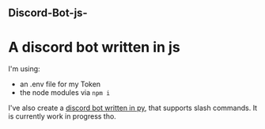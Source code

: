 ## Discord-Bot-js-
# A discord bot written in js

I'm using:
- an .env file for my Token
- the node modules via ```npm i```

I've also create a [discord bot written in py](https://github.com/Jasonkami/Discord-Bot-py-), that supports slash commands.
It is currently work in progress tho.
